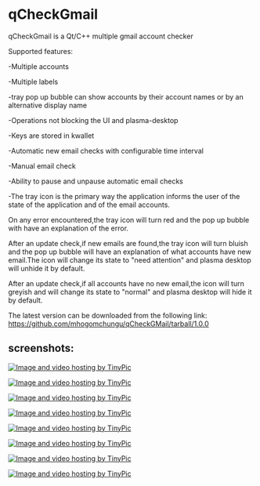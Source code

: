 qCheckGmail
===========

qCheckGmail is a Qt/C++ multiple gmail account checker

Supported features:

-Multiple accounts

-Multiple labels

-tray pop up bubble can show accounts by their account names or by an alternative display name

-Operations not blocking the UI and plasma-desktop

-Keys are stored in kwallet

-Automatic new email checks with configurable time interval

-Manual email check

-Ability to pause and unpause automatic email checks


-The tray icon is the primary way the application informs the user of the state of the application
and of the email accounts.

On any error encountered,the tray icon will turn red and the pop up bubble with have
an explanation of the error.

After an update check,if new emails are found,the tray icon will turn bluish and the pop up bubble will
have an explanation of what accounts have new email.The icon will change its state to "need attention" and
plasma desktop will unhide it by default.

After an update check,if all accounts have no new email,the icon will turn greyish and will change its
state to "normal" and plasma desktop will hide it by default.

The latest version can be downloaded from the following link: https://github.com/mhogomchungu/qCheckGMail/tarball/1.0.0

screenshots:
-----------
<a href="http://tinypic.com?ref=demgpu" target="_blank"><img src="http://i42.tinypic.com/demgpu.jpg" border="0" alt="Image and video hosting by TinyPic"></a>

<a href="http://tinypic.com?ref=5oa64i" target="_blank"><img src="http://i39.tinypic.com/5oa64i.jpg" border="0" alt="Image and video hosting by TinyPic"></a>

<a href="http://tinypic.com?ref=28c1zrc" target="_blank"><img src="http://i42.tinypic.com/28c1zrc.jpg" border="0" alt="Image and video hosting by TinyPic"></a>

<a href="http://tinypic.com?ref=9kcw74" target="_blank"><img src="http://i43.tinypic.com/9kcw74.jpg" border="0" alt="Image and video hosting by TinyPic"></a>

<a href="http://tinypic.com?ref=b55kpi" target="_blank"><img src="http://i39.tinypic.com/b55kpi.jpg" border="0" alt="Image and video hosting by TinyPic"></a>

<a href="http://tinypic.com?ref=2s1uhps" target="_blank"><img src="http://i40.tinypic.com/2s1uhps.jpg" border="0" alt="Image and video hosting by TinyPic"></a>

<a href="http://tinypic.com?ref=2z5oyfs" target="_blank"><img src="http://i43.tinypic.com/2z5oyfs.jpg" border="0" alt="Image and video hosting by TinyPic"></a>

<a href="http://tinypic.com?ref=2uyhpw1" target="_blank"><img src="http://i44.tinypic.com/2uyhpw1.jpg" border="0" alt="Image and video hosting by TinyPic"></a>

